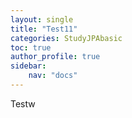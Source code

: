 ```yaml
---
layout: single
title: "Test11"
categories: StudyJPAbasic
toc: true
author_profile: true
sidebar:
    nav: "docs"
---
```


Testw